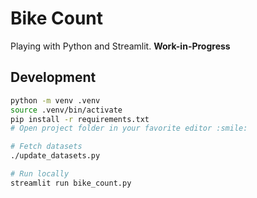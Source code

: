 # Bike Count

Playing with Python and Streamlit.
**Work-in-Progress**

## Development

```sh
python -m venv .venv
source .venv/bin/activate
pip install -r requirements.txt
# Open project folder in your favorite editor :smile:

# Fetch datasets
./update_datasets.py

# Run locally
streamlit run bike_count.py
```
